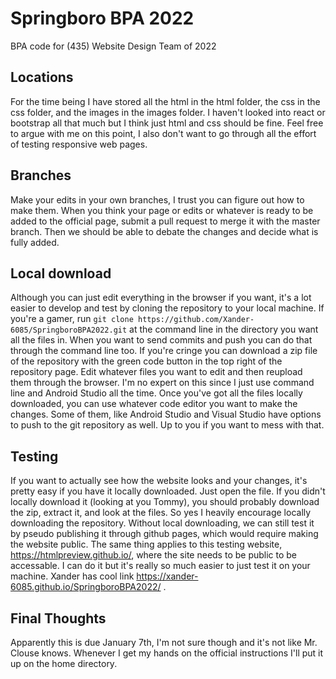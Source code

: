 # Springboro BPA 2022
BPA code for (435) Website Design Team of 2022

## Locations
For the time being I have stored all the html in the html folder, the css in the css folder, and the images in the images folder. I haven't looked into react or bootstrap all that much but I think just html and css should be fine. Feel free to argue with me on this point, I also don't want to go through all the effort of testing responsive web pages.

## Branches
Make your edits in your own branches, I trust you can figure out how to make them. When you think your page or edits or whatever is ready to be added to the official page, submit a pull request to merge it with the master branch. Then we should be able to debate the changes and decide what is fully added.

## Local download
Although you can just edit everything in the browser if you want, it's a lot easier to develop and test by cloning the repository to your local machine. If you're a gamer, run `git clone https://github.com/Xander-6085/SpringboroBPA2022.git` at the command line in the directory you want all the files in. When you want to send commits and push you can do that through the command line too. If you're cringe you can download a zip file of the repository with the green code button in the top right of the repository page. Edit whatever files you want to edit and then reupload them through the browser. I'm no expert on this since I just use command line and Android Studio all the time. Once you've got all the files locally downloaded, you can use whatever code editor you want to make the changes. Some of them, like Android Studio and Visual Studio have options to push to the git repository as well. Up to you if you want to mess with that.

## Testing
If you want to actually see how the website looks and your changes, it's pretty easy if you have it locally downloaded. Just open the file. If you didn't locally download it (looking at you Tommy), you should probably download the zip, extract it, and look at the files. So yes I heavily encourage locally downloading the repository. Without local downloading, we can still test it by pseudo publishing it through github pages, which would require making the website public. The same thing applies to this testing website, https://htmlpreview.github.io/, where the site needs to be public to be accessable. I can do it but it's really so much easier to just test it on your machine. Xander has cool link https://xander-6085.github.io/SpringboroBPA2022/ .

## Final Thoughts
Apparently this is due January 7th, I'm not sure though and it's not like Mr. Clouse knows. Whenever I get my hands on the official instructions I'll put it up on the home directory.
